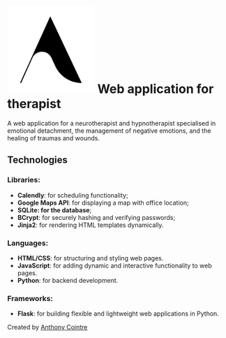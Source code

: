 <h1><img width="200" height="200" src="./static/images/logo.png" margin-right="20px">       Web application for therapist</h1>

A web application for a neurotherapist and hypnotherapist specialised in emotional detachment, the management of negative emotions, and the healing of traumas and wounds.

## Technologies

### Libraries:
- **Calendly**: for scheduling functionality;
- **Google Maps API**: for displaying a map with office location;
- **SQLite: for the database**;
- **BCrypt**: for securely hashing and verifying passwords;
- **Jinja2**: for rendering HTML templates dynamically.

### Languages:
- **HTML/CSS**: for structuring and styling web pages.
- **JavaScript**: for adding dynamic and interactive functionality to web pages.
- **Python**: for backend development.

### Frameworks:
- **Flask**: for building flexible and lightweight web applications in Python.

Created by [Anthony Cointre](https://github.com/AnthonyCointre/)
